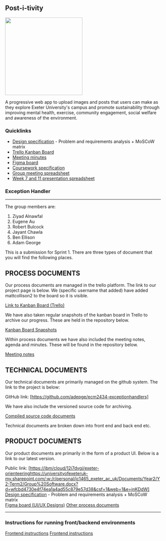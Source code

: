 ## Post-i-tivity 
<img src= "https://cdn.discordapp.com/attachments/1203725883135885402/1210042110984851516/SmartSelect_20240222_015424_Samsung_Notes.jpg?ex=65e91e88&is=65d6a988&hm=e95f279565d36de4297d783e4605c32a0b85121320567b327850b7fc81e7dd94&" width="250px"></img>

A progressive web app to upload images and posts that users can make as they explore Exeter University's campus and promote sustainability through improving mental health, exercise, community engagement, social welfare and awareness of the environment. 

### Quicklinks

- [Design specification](https://app.capacities.io/home/463a8802-6f14-4a08-ae38-84f59633b099) - Problem and requirements analysis + MoSCoW matrix
- [Trello Kanban Board](https://trello.com/invite/b/BJR31baF/ATTIb1c6e5342ef1688706a802c27e588be71483CB5A/exceptionhandler)
- [Meeting minutes](https://docs.google.com/document/d/12DYmSQIUxew5tGOtPeQzCtYuHQSk108R6Vdqpxnqd7c/edit?usp=sharing)
- [Figma board](https://www.figma.com/file/nqrpx6RnDdkeYhZkXTt9QS/Home?type=design&node-id=0%3A1&mode=design&t=HJN6YjjbWdqIllhD-1)
- [Coursework specification](https://ele.exeter.ac.uk/pluginfile.php/1800367/mod_label/intro/ECM2434%20project-spec-2024-2.pdf)
- [Group meeting spreadsheet](https://universityofexeteruk-my.sharepoint.com/:x:/r/personal/s_oyelere_exeter_ac_uk/Documents/Associate%20Professor%20-%20Exeter/courses/Term%202/ECM2434/Week%204/ECM2434%20SEGP%20Group%20Meeting%20Bookings.xlsx?d=wa61503cbd510454d8c3277457f2f1c3f&csf=1&web=1&e=XT7wpQ&nav=MTVfezY3NkNDRkFBLTc5RjctNDFFRi05QjU3LTU3MDAxNTE0ODAwRn0)
- [Week 7 and 11 presentation spreadsheet](https://universityofexeteruk-my.sharepoint.com/:x:/r/personal/s_oyelere_exeter_ac_uk/Documents/Associate%20Professor%20-%20Exeter/courses/Term%202/ECM2434/Week%204/ECM2434%20SEGP%20Group%20Prototype%20and%20final%20presentation%20Bookings.xlsx?d=w661392c6e7aa4fdcbff1cd7409cd0a7b&csf=1&web=1&e=oNQt6A&nav=MTVfezRDNEVENzk5LUYyRDEtNEZFMS05NTQ5LUI1QUY5ODI0N0ExQX0)

### Exception Handler
___

The group members are:

1. Ziyad Alnawfal
2. Eugene Au
3. Robert Bulcock
4. Jayant Chawla
5. Ben Ellison
6. Adam George


This is a submission for Sprint 1. There are three types of document that you will find the following places.

## PROCESS DOCUMENTS
Our process documents are managed in the trello platform. The link to our project page is below. We (specific username that added) have added mattcollison2 to the board so it is visible.

[Link to Kanban Board (Trello)](https://trello.com/invite/b/BJR31baF/ATTIeea341c4fc089f0892bf71cbaa7608a1A837EBFF/exceptionhandler)

We have also taken regular snapshots of the kanban board in Trello to archive our progress. These are held in the repository below.

[Kanban Board Snapshots](./docs/process-documents/Kanban%20Snapshots%20(Trello)/)

Within process documents we have also included the meeting notes, agenda and minutes. These will be found in the repository below.

[Meeting notes](https://docs.google.com/document/d/12DYmSQIUxew5tGOtPeQzCtYuHQSk108R6Vdqpxnqd7c/edit?usp=sharing)


## TECHNICAL DOCUMENTS
Our technical documents are primarily managed on the github system. The link to the project is below:

GitHub link: [https://github.com/adepge/ecm2434-exceptionhandlers]

We have also include the versioned source code for archiving.

[Compiled source code documents](./docs/technical-documents/)

Technical documents are broken down into front end and back end etc.  

## PRODUCT DOCUMENTS
Our product documents are primarily in the form of a product UI. Below is a link to our latest version.

Public link: [[https://ibm/cloud/12i7dvgj/exeter-orienteering](https://universityofexeteruk-my.sharepoint.com/:w:/r/personal/jc1465_exeter_ac_uk/Documents/Year2/Y2-Term2/Group%20Software.docx?d=wfcbd4730e4f74ea1a4ad55c879e57d38&csf=1&web=1&e=jnKDdW)https://universityofexeteruk-my.sharepoint.com/:w:/r/personal/jc1465_exeter_ac_uk/Documents/Year2/Y2-Term2/Group%20Software.docx?d=wfcbd4730e4f74ea1a4ad55c879e57d38&csf=1&web=1&e=jnKDdW]  
[Design specification](https://app.capacities.io/home/463a8802-6f14-4a08-ae38-84f59633b099) - Problem and requirements analysis + MoSCoW matrix  
[Figma board (UI/UX Designs)](https://www.figma.com/file/nqrpx6RnDdkeYhZkXTt9QS/Home?type=design&node-id=0%3A1&mode=design&t=HJN6YjjbWdqIllhD-1)
[Other process documents](./docs/process-documents/)

***
### Instructions for running front/backend environments
[Frontend instructions](./frontend/README.md)
[Frontend instructions](./backend/README.md)




